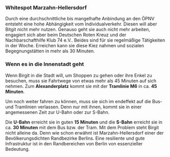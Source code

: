 ### Whitespot Marzahn-Hellersdorf

Durch eine durchschnittliche bis mangelhafte Anbindung an den ÖPNV entsteht eine hohe Abhängigkeit vom Individualverkehr.
Diesen will aber Bitgit nicht mehr nutzen. Genauso geht sie auch nicht mehr arbeiten, engagiert sich aber beim <span class="marker-label" id="marker-label-whitespot-persona-birgit-drk">Deutschen Roten Kreuz</span> und der <span class="marker-label" id="marker-label-whitespot-persona-birgit-klub74">Nachbarschafthilfe Klub 74 e.V.</span>. Beides sind für sie regelmäßige Tätigkeiten in der Woche. Erreichen kann sie diese Kiez nahmen und sozialen Begegnungstätten in mehr als 30 Minuten.

### Wenn es in die Innenstadt geht

Wenn Birgit in die Stadt will, um Shoppen zu gehen oder ihre Enkel zu besuchen, muss sie Fahrtwege von etwas mehr als 45 Minuten auf sich nehmen. Zum **Alexanderplatz** kommt sie mit der **Tramlinie M6** in ca. **45 Minuten**. 

Um noch weiter fahren zu können, muss sie sich im endeffekt auf die Bus- und Tramlinien verlassen. Denn nur mit ihnen, kommt sie in einer angemessenen Zeit zur U-Bahn oder zur S-Bahn. 

Die **U-Bahn** erreicht sie in guten **15 Minuten** und die **S-Bahn** erreicht sie in ca. **30 Minuten** mit dem Bus bzw. der Tram.
Mit dem Problem steht Birgit nicht alleine da. Denn wie schon erwähnt ist Marzahn-Hellersdorf einer der Bevölkerungsdichten Randbezirke Berlins.
Eine resiliente und gute Infrastruktur ist in den Randbereichen von Berlin von essenzieller Bedeutung.